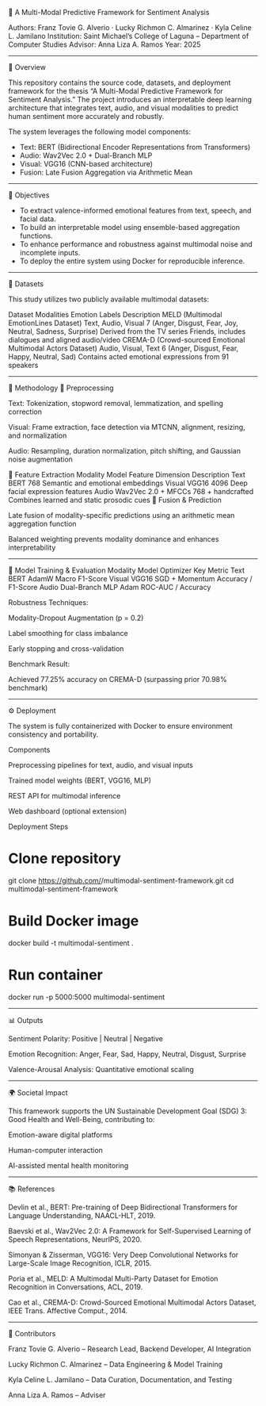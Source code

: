 🧠 A Multi-Modal Predictive Framework for Sentiment Analysis

Authors:
Franz Tovie G. Alverio · Lucky Richmon C. Almarinez · Kyla Celine L. Jamilano
Institution: Saint Michael’s College of Laguna – Department of Computer Studies
Advisor: Anna Liza A. Ramos
Year: 2025

---
📖 Overview

This repository contains the source code, datasets, and deployment framework for the thesis “A Multi-Modal Predictive Framework for Sentiment Analysis.”
The project introduces an interpretable deep learning architecture that integrates text, audio, and visual modalities to predict human sentiment more accurately and robustly.

The system leverages the following model components:
- Text: BERT (Bidirectional Encoder Representations from Transformers)
- Audio: Wav2Vec 2.0 + Dual-Branch MLP
- Visual: VGG16 (CNN-based architecture)
- Fusion: Late Fusion Aggregation via Arithmetic Mean

---
🎯 Objectives

- To extract valence-informed emotional features from text, speech, and facial data.
- To build an interpretable model using ensemble-based aggregation functions.
- To enhance performance and robustness against multimodal noise and incomplete inputs.
- To deploy the entire system using Docker for reproducible inference.

---
🧩 Datasets

This study utilizes two publicly available multimodal datasets:

Dataset	Modalities	Emotion Labels	Description
MELD (Multimodal EmotionLines Dataset)	Text, Audio, Visual	7 (Anger, Disgust, Fear, Joy, Neutral, Sadness, Surprise)	Derived from the TV series Friends, includes dialogues and aligned audio/video
CREMA-D (Crowd-sourced Emotional Multimodal Actors Dataset)	Audio, Visual, Text	6 (Anger, Disgust, Fear, Happy, Neutral, Sad)	Contains acted emotional expressions from 91 speakers

---
🧮 Methodology
🔹 Preprocessing

Text: Tokenization, stopword removal, lemmatization, and spelling correction

Visual: Frame extraction, face detection via MTCNN, alignment, resizing, and normalization

Audio: Resampling, duration normalization, pitch shifting, and Gaussian noise augmentation

🔹 Feature Extraction
Modality	Model	Feature Dimension	Description
Text	BERT	768	Semantic and emotional embeddings
Visual	VGG16	4096	Deep facial expression features
Audio	Wav2Vec 2.0 + MFCCs	768 + handcrafted	Combines learned and static prosodic cues
🔹 Fusion & Prediction

Late fusion of modality-specific predictions using an arithmetic mean aggregation function

Balanced weighting prevents modality dominance and enhances interpretability

---
🧠 Model Training & Evaluation
Modality	Model	Optimizer	Key Metric
Text	BERT	AdamW	Macro F1-Score
Visual	VGG16	SGD + Momentum	Accuracy / F1-Score
Audio	Dual-Branch MLP	Adam	ROC-AUC / Accuracy

Robustness Techniques:

Modality-Dropout Augmentation (p = 0.2)

Label smoothing for class imbalance

Early stopping and cross-validation

Benchmark Result:

Achieved 77.25% accuracy on CREMA-D (surpassing prior 70.98% benchmark)


---
⚙️ Deployment

The system is fully containerized with Docker to ensure environment consistency and portability.

Components

Preprocessing pipelines for text, audio, and visual inputs

Trained model weights (BERT, VGG16, MLP)

REST API for multimodal inference

Web dashboard (optional extension)

Deployment Steps
# Clone repository
git clone https://github.com/<your-username>/multimodal-sentiment-framework.git
cd multimodal-sentiment-framework

# Build Docker image
docker build -t multimodal-sentiment .

# Run container
docker run -p 5000:5000 multimodal-sentiment

---
📊 Outputs

Sentiment Polarity: Positive | Neutral | Negative

Emotion Recognition: Anger, Fear, Sad, Happy, Neutral, Disgust, Surprise

Valence-Arousal Analysis: Quantitative emotional scaling

---
🌍 Societal Impact

This framework supports the UN Sustainable Development Goal (SDG) 3: Good Health and Well-Being, contributing to:

Emotion-aware digital platforms

Human-computer interaction

AI-assisted mental health monitoring

---
📚 References

Devlin et al., BERT: Pre-training of Deep Bidirectional Transformers for Language Understanding, NAACL-HLT, 2019.

Baevski et al., Wav2Vec 2.0: A Framework for Self-Supervised Learning of Speech Representations, NeurIPS, 2020.

Simonyan & Zisserman, VGG16: Very Deep Convolutional Networks for Large-Scale Image Recognition, ICLR, 2015.

Poria et al., MELD: A Multimodal Multi-Party Dataset for Emotion Recognition in Conversations, ACL, 2019.

Cao et al., CREMA-D: Crowd-Sourced Emotional Multimodal Actors Dataset, IEEE Trans. Affective Comput., 2014.

---
👥 Contributors

Franz Tovie G. Alverio – Research Lead, Backend Developer, AI Integration

Lucky Richmon C. Almarinez – Data Engineering & Model Training

Kyla Celine L. Jamilano – Data Curation, Documentation, and Testing

Anna Liza A. Ramos – Adviser
